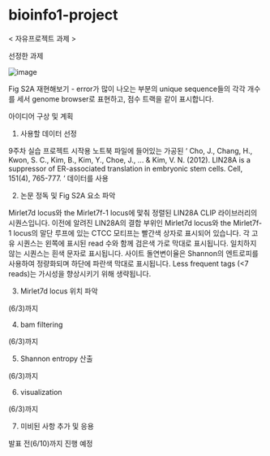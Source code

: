 # bioinfo1-project
< 자유프로젝트 과제 >

선정한 과제

![image](https://user-images.githubusercontent.com/100824329/170662107-e181b52f-11ef-44ab-82eb-bf1f4f74f9d7.png)


Fig S2A 재현해보기 - error가 많이 나오는 부분의 unique sequence들의 각각 개수를 세서 genome browser로 표현하고, 점수 트랙을 같이 표시합니다.

아이디어 구상 및 계획

1. 사용할 데이터 선정 

9주차 실습 프로젝트 시작용 노트북 파일에 들어있는 가공된 ‘ Cho, J., Chang, H., Kwon, S. C., Kim, B., Kim, Y., Choe, J., ... & Kim, V. N. (2012). LIN28A is a suppressor of ER-associated translation in embryonic stem cells. Cell, 151(4), 765-777. ‘ 데이터를 사용

2. 논문 정독 및 Fig S2A 요소 파악

Mirlet7d locus와 the Mirlet7f-1 locus에 맟춰 정렬된 LIN28A CLIP 라이브러리의 시퀀스입니다. 이전에 알려진 LIN28A의 결합 부위인 Mirlet7d locus와 the Mirlet7f-1 locus의 말단 루프에 있는 CTCC 모티프는 빨간색 상자로 표시되어 있습니다. 각 고유 시퀀스는 왼쪽에 표시된 read 수와 함께 검은색 가로 막대로 표시됩니다. 일치하지 않는 시퀀스는 흰색 문자로 표시됩니다. 사이트 돌연변이율은 Shannon의 엔트로피를 사용하여 정량화되며 하단에 파란색 막대로 표시됩니다. Less frequent tags (<7 reads)는 가시성을 향상시키기 위해 생략됩니다.

3. Mirlet7d locus 위치 파악

(6/3)까지

4. bam filtering

(6/3)까지

5. Shannon entropy 산출

(6/3)까지

6. visualization

(6/3)까지

7. 미비된 사항 추가 및 응용

 발표 전(6/10)까지 진행 예정
